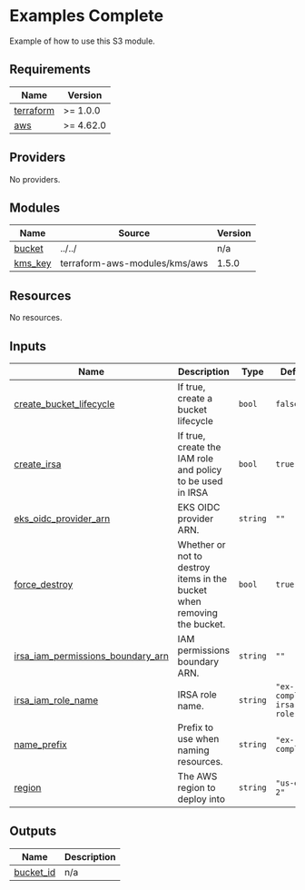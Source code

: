# Examples Complete

Example of how to use this S3 module. 

<!-- BEGIN_TF_DOCS -->
## Requirements

| Name | Version |
|------|---------|
| <a name="requirement_terraform"></a> [terraform](#requirement\_terraform) | >= 1.0.0 |
| <a name="requirement_aws"></a> [aws](#requirement\_aws) | >= 4.62.0 |

## Providers

No providers.

## Modules

| Name | Source | Version |
|------|--------|---------|
| <a name="module_bucket"></a> [bucket](#module\_bucket) | ../../ | n/a |
| <a name="module_kms_key"></a> [kms\_key](#module\_kms\_key) | terraform-aws-modules/kms/aws | 1.5.0 |

## Resources

No resources.

## Inputs

| Name | Description | Type | Default | Required |
|------|-------------|------|---------|:--------:|
| <a name="input_create_bucket_lifecycle"></a> [create\_bucket\_lifecycle](#input\_create\_bucket\_lifecycle) | If true, create a bucket lifecycle | `bool` | `false` | no |
| <a name="input_create_irsa"></a> [create\_irsa](#input\_create\_irsa) | If true, create the IAM role and policy to be used in IRSA | `bool` | `true` | no |
| <a name="input_eks_oidc_provider_arn"></a> [eks\_oidc\_provider\_arn](#input\_eks\_oidc\_provider\_arn) | EKS OIDC provider ARN. | `string` | `""` | no |
| <a name="input_force_destroy"></a> [force\_destroy](#input\_force\_destroy) | Whether or not to destroy items in the bucket when removing the bucket. | `bool` | `true` | no |
| <a name="input_irsa_iam_permissions_boundary_arn"></a> [irsa\_iam\_permissions\_boundary\_arn](#input\_irsa\_iam\_permissions\_boundary\_arn) | IAM permissions boundary ARN. | `string` | `""` | no |
| <a name="input_irsa_iam_role_name"></a> [irsa\_iam\_role\_name](#input\_irsa\_iam\_role\_name) | IRSA role name. | `string` | `"ex-complete-irsa-role"` | no |
| <a name="input_name_prefix"></a> [name\_prefix](#input\_name\_prefix) | Prefix to use when naming resources. | `string` | `"ex-complete"` | no |
| <a name="input_region"></a> [region](#input\_region) | The AWS region to deploy into | `string` | `"us-east-2"` | no |

## Outputs

| Name | Description |
|------|-------------|
| <a name="output_bucket_id"></a> [bucket\_id](#output\_bucket\_id) | n/a |
<!-- END_TF_DOCS -->
